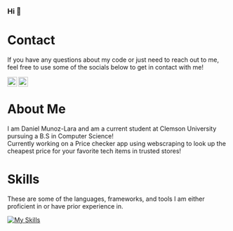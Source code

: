 ### Hi 🤠
# Contact
If you have any questions about my code or just need to reach out to me, feel free to use some of the socials below to get in contact with me!


<a href="https://www.instagram.com/danielmnuoz/">
<img align="left" alt="Daniel's Instagram" width="22px" src="https://raw.githubusercontent.com/hussainweb/hussainweb/main/icons/instagram.png"/> 
</a>
<a href="https://www.linkedin.com/in/danielmnuoz/">
  <img align="left" alt="Daniel's LinkedIN" width="22px" src="https://raw.githubusercontent.com/peterthehan/peterthehan/master/assets/linkedin.svg" />
</a>
<br />

# About Me
I am Daniel Munoz-Lara and am a current student at Clemson University pursuing a B.S in Computer Science! <br>
Currently working on a Price checker app using webscraping to look up the cheapest price for your favorite tech items in trusted stores!

# Skills

These are some of the languages, frameworks, and tools I am either proficient in or have prior experience in. 

[![My Skills](https://skillicons.dev/icons?i=c,cpp,java,py,js,html,css,django,angular,react,aws,git,mysql)](https://skillicons.dev)
